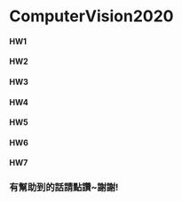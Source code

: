 # ComputerVision2020
#### HW1
#### HW2
#### HW3
#### HW4
#### HW5
#### HW6
#### HW7
### 有幫助到的話請點讚~謝謝!
